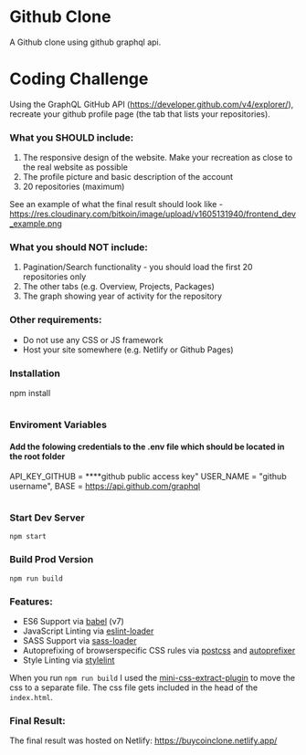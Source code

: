 # Github Clone

A Github clone using github graphql api.


# Coding Challenge
Using the GraphQL GitHub API (https://developer.github.com/v4/explorer/), recreate your github profile page (the tab that lists your repositories). 

### What you SHOULD include:
1. The responsive design of the website. Make your recreation as close to the real website as possible
2. The profile picture and basic description of the account
3. 20 repositories (maximum)

See an example of what the final result should look like - https://res.cloudinary.com/bitkoin/image/upload/v1605131940/frontend_dev_example.png

### What you should NOT include:
1. Pagination/Search functionality - you should load the first 20 repositories only
2. The other tabs (e.g. Overview, Projects, Packages)
3. The graph showing year of activity for the repository

### Other requirements:
- Do not use any CSS or JS framework
- Host your site somewhere (e.g. Netlify or Github Pages)

### Installation

npm install

```
```
### Enviroment Variables

#### Add the folowing credentials to the .env file which should be located in the root folder 
API_KEY_GITHUB = ****github public access key"
USER_NAME = "github username", 
BASE = https://api.github.com/graphql

```
```
### Start Dev Server

```
npm start
```

### Build Prod Version

```
npm run build
```

### Features:

- ES6 Support via [babel](https://babeljs.io/) (v7)
- JavaScript Linting via [eslint-loader](https://github.com/MoOx/eslint-loader)
- SASS Support via [sass-loader](https://github.com/jtangelder/sass-loader)
- Autoprefixing of browserspecific CSS rules via [postcss](https://postcss.org/) and [autoprefixer](https://github.com/postcss/autoprefixer)
- Style Linting via [stylelint](https://stylelint.io/)

When you run `npm run build` I used the [mini-css-extract-plugin](https://github.com/webpack-contrib/mini-css-extract-plugin) to move the css to a separate file. The css file gets included in the head of the `index.html`.


### Final Result:
The final result was hosted on Netlify:
https://buycoinclone.netlify.app/
